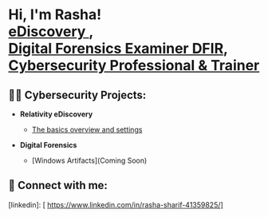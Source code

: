 <h1>Hi, I'm Rasha! <br/><a href="https://github.com/TheRashaSharif/TheRashaSharif)"> eDiscovery </a>, <br/><a href="https://github.com/TheRashaSharif/TheRashaSharif)"> Digital Forensics Examiner DFIR</a>, <a href="https://www.linkedin.com/in/rasha-sharif-41359825/">Cybersecurity Professional & Trainer</a> 
  
<h2>👨‍💻 Cybersecurity Projects: </h2>

  
  
  
  
- <b>Relativity eDiscovery</b>
  - [The basics overview and settings](https://github.com/TheRashaSharif/eDiscovery-Relativity-Basics)
 

- <b>Digital Forensics</b>
   - [Windows Artifacts](Coming Soon)
  
<h2> 🤳 Connect with me:</h2>

[linkedin]: [ https://www.linkedin.com/in/rasha-sharif-41359825/]

